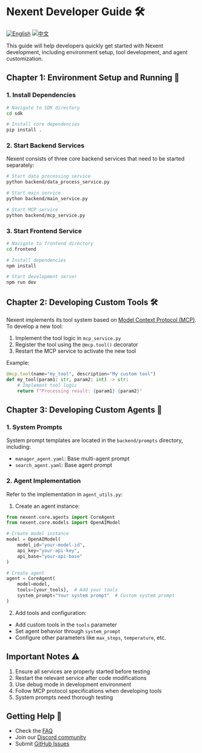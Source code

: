 # Nexent Developer Guide 🛠️

[![English](https://img.shields.io/badge/English-Guide-blue)](DEVELOPPER_NOTE.md)
[![中文](https://img.shields.io/badge/中文-指南-green)](DEVELOPPER_NOTE_CN.md)

This guide will help developers quickly get started with Nexent development, including environment setup, tool development, and agent customization.

## Chapter 1: Environment Setup and Running 🚀

### 1. Install Dependencies
```bash
# Navigate to SDK directory
cd sdk

# Install core dependencies
pip install .
```

### 2. Start Backend Services
Nexent consists of three core backend services that need to be started separately:

```bash
# Start data processing service
python backend/data_process_service.py

# Start main service
python backend/main_service.py

# Start MCP service
python backend/mcp_service.py
```

### 3. Start Frontend Service
```bash
# Navigate to frontend directory
cd frontend

# Install dependencies
npm install

# Start development server
npm run dev
```

## Chapter 2: Developing Custom Tools 🛠️

Nexent implements its tool system based on [Model Context Protocol (MCP)](https://github.com/modelcontextprotocol/python-sdk). To develop a new tool:

1. Implement the tool logic in `mcp_service.py`
2. Register the tool using the `@mcp.tool()` decorator
3. Restart the MCP service to activate the new tool

Example:
```python
@mcp.tool(name="my_tool", description="My custom tool")
def my_tool(param1: str, param2: int) -> str:
    # Implement tool logic
    return f"Processing result: {param1} {param2}"
```

## Chapter 3: Developing Custom Agents 🤖

### 1. System Prompts
System prompt templates are located in the `backend/prompts` directory, including:
- `manager_agent.yaml`: Base multi-agent prompt
- `search_agent.yaml`: Base agent prompt

### 2. Agent Implementation
Refer to the implementation in `agent_utils.py`:

1. Create an agent instance:
```python
from nexent.core.agents import CoreAgent
from nexent.core.models import OpenAIModel

# Create model instance
model = OpenAIModel(
    model_id="your-model-id",
    api_key="your-api-key",
    api_base="your-api-base"
)

# Create agent
agent = CoreAgent(
    model=model,
    tools=[your_tools],  # Add your tools
    system_prompt="Your system prompt"  # Custom system prompt
)
```

2. Add tools and configuration:
- Add custom tools in the `tools` parameter
- Set agent behavior through `system_prompt`
- Configure other parameters like `max_steps`, `temperature`, etc.

## Important Notes ⚠️

1. Ensure all services are properly started before testing
2. Restart the relevant service after code modifications
3. Use debug mode in development environment
4. Follow MCP protocol specifications when developing tools
5. System prompts need thorough testing

## Getting Help 💬

- Check the [FAQ](FAQ.md)
- Join our [Discord community](https://discord.gg/tb5H3S3wyv)
- Submit [GitHub Issues](https://github.com/nexent-hub/nexent/issues) 